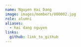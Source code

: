 ```yaml
---
name: Nguyen Hai Dang 
image: images/members/000002.jpg 
role: alumni
aliases:
  - hai dang nguyen
links:
  github: link_to_github 
---
```

